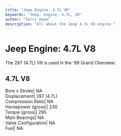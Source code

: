 ```yaml
---
title: "Jeep Engine: 4.7L V8"
keywords: "Jeep, engine, 4.7L, V8"
author: "Terry Howe"
description: "All about the Jeep 4.7L V8 engine."
---
```

# Jeep Engine: 4.7L V8

The 287 (4.7L) V8 is used in the '99 Grand Cherokee. 

4.7L V8  
---  
Bore x Stroke| NA  
Displacement| 287 (4.7L)  
Compression Ratio| NA  
Horsepower (gross)| 230  
Torque (gross)| 295  
Main Bearings| NA  
Valve Configuration| NA  
Fuel| NA